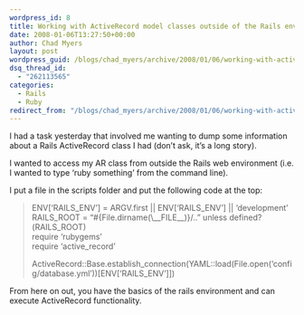 ```yaml
---
wordpress_id: 8
title: Working with ActiveRecord model classes outside of the Rails environment
date: 2008-01-06T13:27:50+00:00
author: Chad Myers
layout: post
wordpress_guid: /blogs/chad_myers/archive/2008/01/06/working-with-activerecord-model-classes-outside-of-the-rails-environment.aspx
dsq_thread_id:
  - "262113565"
categories:
  - Rails
  - Ruby
redirect_from: "/blogs/chad_myers/archive/2008/01/06/working-with-activerecord-model-classes-outside-of-the-rails-environment.aspx/"
---
```

I had a task yesterday that involved me wanting to dump some information about a Rails ActiveRecord class I had (don&#8217;t ask, it&#8217;s a long story).

I wanted to access my AR class from outside the Rails web environment (i.e. I wanted to type &#8216;ruby something&#8217; from the command line).

I put a file in the scripts folder and put the following code at the top:

> ENV[&#8216;RAILS\_ENV&#8217;] = ARGV.first || ENV[&#8216;RAILS\_ENV&#8217;] || &#8216;development&#8217;  
> RAILS\_ROOT = &#8220;#{File.dirname(\\_\_FILE\_\_)}/..&#8221; unless defined?(RAILS_ROOT)  
> require &#8216;rubygems&#8217;  
> require &#8216;active_record&#8217; 
> 
> ActiveRecord::Base.establish\_connection(YAML::load(File.open(&#8216;config/database.yml&#8217;))[ENV[&#8216;RAILS\_ENV&#8217;]])

From here on out, you have the basics of the rails environment and can execute ActiveRecord functionality.